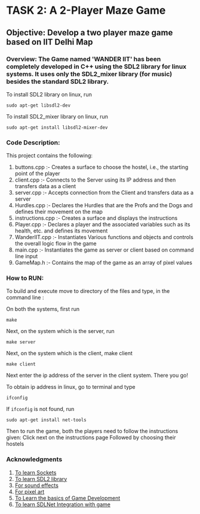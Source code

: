 # TASK 2: A 2-Player Maze Game

## Objective: Develop a two player maze game based on IIT Delhi Map

### Overview: The Game named 'WANDER IIT' has been completely developed in C++ using the SDL2 library for linux systems. It uses only the SDL2_mixer library (for music) besides the standard SDL2 library.

To install SDL2 library on linux, run

    sudo apt-get libsdl2-dev

To install SDL2_mixer library on linux, run

    sudo apt-get install libsdl2-mixer-dev

### Code Description:

This project contains the following:

   1. buttons.cpp       :- Creates a surface to choose the hostel, i.e., the starting point of the player
   2. client.cpp        :- Connects to the Server using its IP address and then transfers data as a client
   3. server.cpp        :- Accepts connection from the Client and transfers data as a server
   4. Hurdles.cpp       :- Declares the Hurdles that are the Profs and the Dogs and defines their movement on the map
   5. instructions.cpp  :- Creates a surface and displays the instructions
   6. Player.cpp        :- Declares a player and the associated variables such as its health, etc. and defines its movement
   7. WanderIIT.cpp     :- Instantiates Various functions and objects and controls the overall logic flow in the game
   8. main.cpp          :- Instantiates the game as server or client based on command line input
   9. GameMap.h         :- Contains the map of the game as an array of pixel values

### How to RUN:

To build and execute move to directory of the files and type, in the command line :
    
On both the systems, first run

    make

Next, on the system which is the server, run

    make server

Next, on the system which is the client, make client

    make client

Next enter the ip address of the server in the client system. There you go!

To obtain ip address in linux, go to terminal and type

    ifconfig

If `ifconfig` is not found, run

    sudo apt-get install net-tools

Then to run the game, both the players need to follow the instructions given:
Click next on the instructions page
Followed by choosing their hostels

### Acknowledgments

1. [To learn Sockets](https://www.geeksforgeeks.org/)
2. [To learn SDL2 library](https://lazyfoo.net/tutorials/SDL/index.php)
3. [For sound effects](https://pixabay.com)
4. [For pixel art](https://www.piskelapp.com/)
5. [To Learn the basics of Game Development](https://www.youtube.com/playlist?list=PLhfAbcv9cehhkG7ZQK0nfIGJC_C-wSLrx)
6. [To learn SDLNet Integration with game](https://www.youtube.com/watch?v=iJfC4-yNnzY&t=2302s)
